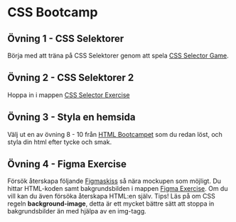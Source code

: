 # CSS Bootcamp

## Övning 1 - CSS Selektorer

Börja med att träna på CSS Selektorer genom att spela [CSS Selector Game](https://zocom-christoffer-wallenberg.github.io/css-selector-game).

## Övning 2 - CSS Selektorer 2

Hoppa in i mappen [CSS Selector Exercise]('./css-selector-exercise/')

## Övning 3 - Styla en hemsida

Välj ut en av övning 8 - 10 från [HTML Bootcampet](https://github.com/fu-html-css-fe24/exercise-html-bootcamp) som du redan löst, och styla din html efter tycke och smak.

## Övning 4 - Figma Exercise

Försök återskapa följande [Figmaskiss]() så nära mockupen som möjligt. Du hittar HTML-koden samt bakgrundsbilden i mappen [Figma Exercise]('./figma-exercise/'). Om du vill kan du även försöka återskapa HTML:en själv. Tips! Läs på om CSS regeln **background-image**, detta är ett mycket bättre sätt att stoppa in bakgrundsbilder än med hjälpa av en img-tagg.